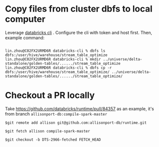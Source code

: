# Copy files from cluster dbfs to local computer
Leverage [databricks cli](https://docs.databricks.com/dev-tools/cli/index.html) .
Configure the cli with token and host first.
Then, example command:
```

lin.zhou@C02FX2URMD6R databricks-cli % dbfs ls dbfs:/user/hive/warehouse/stream_table_optimize
lin.zhou@C02FX2URMD6R databricks-cli % mkdir ../universe/delta-standalone/golden-tables/....../stream_table_optimize
lin.zhou@C02FX2URMD6R databricks-cli % dbfs cp -r dbfs:/user/hive/warehouse/stream_table_optimize/ ../universe/delta-standalone/golden-tables/....../stream_table_optimize/

```

# Checkout a PR locally
Take https://github.com/databricks/runtime/pull/84357 as an example, it's from branch `allisonport-db:compile-spark-master`
```
$git remote add allison git@github.com:allisonport-db/runtime.git

$git fetch allison compile-spark-master

$git checkout -b DTS-2966-fetched FETCH_HEAD
```
